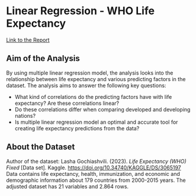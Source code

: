 # Linear Regression - WHO Life Expectancy

[Link to the Report](life_expectancy.ipynb)

## Aim of the Analysis
By using multiple linear regression model, the analysis looks into the relationship between life expectancy and various predicting factors in the dataset. The analysis aims to answer the following key questions:

- What kind of correlations do the predicting factors have with life expectancy? Are these correlations linear?
- Do these correlations differ when comparing developed and developing nations?
- Is multiple linear regression model an optimal and accurate tool for creating life expectancy predictions from the data?
  
## About the Dataset
Author of the dataset: Lasha Gochiashvili. (2023). <i>Life Expectancy (WHO) Fixed</i> [Data set]. Kaggle. https://doi.org/10.34740/KAGGLE/DS/3065197 \
Data contains life expectancy, health, immunization, and economic and demographic information about 179 countries from 2000-2015 years. The adjusted dataset has 21 variables and 2.864 rows.
